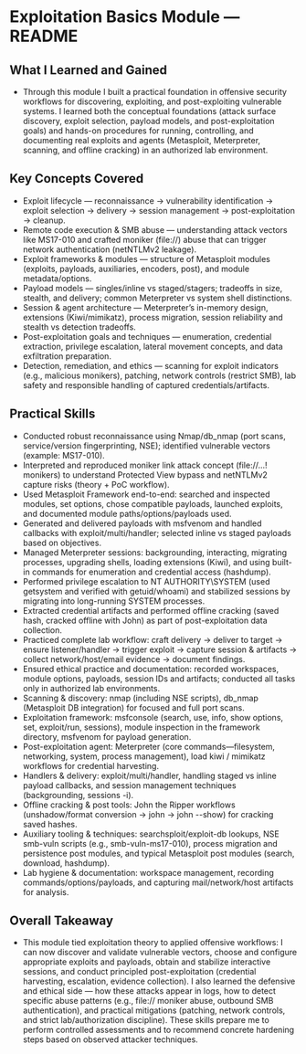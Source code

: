# Exploitation Basics Module — README

## What I Learned and Gained
- Through this module I built a practical foundation in offensive security workflows for discovering, exploiting, and post-exploiting vulnerable systems. I learned both the conceptual foundations (attack surface discovery, exploit selection, payload models, and post-exploitation goals) and hands-on procedures for running, controlling, and documenting real exploits and agents (Metasploit, Meterpreter, scanning, and offline cracking) in an authorized lab environment.

## Key Concepts Covered
- Exploit lifecycle — reconnaissance → vulnerability identification → exploit selection → delivery → session management → post-exploitation → cleanup.
- Remote code execution & SMB abuse — understanding attack vectors like MS17-010 and crafted moniker (file://) abuse that can trigger network authentication (netNTLMv2 leakage).
- Exploit frameworks & modules — structure of Metasploit modules (exploits, payloads, auxiliaries, encoders, post), and module metadata/options.
- Payload models — singles/inline vs staged/stagers; tradeoffs in size, stealth, and delivery; common Meterpreter vs system shell distinctions.
- Session & agent architecture — Meterpreter’s in-memory design, extensions (Kiwi/mimikatz), process migration, session reliability and stealth vs detection tradeoffs.
- Post-exploitation goals and techniques — enumeration, credential extraction, privilege escalation, lateral movement concepts, and data exfiltration preparation.
- Detection, remediation, and ethics — scanning for exploit indicators (e.g., malicious monikers), patching, network controls (restrict SMB), lab safety and responsible handling of captured credentials/artifacts.

## Practical Skills

- Conducted robust reconnaissance using Nmap/db_nmap (port scans, service/version fingerprinting, NSE); identified vulnerable vectors (example: MS17-010).
- Interpreted and reproduced moniker link attack concept (file://...! monikers) to understand Protected View bypass and netNTLMv2 capture risks (theory + PoC workflow).
- Used Metasploit Framework end-to-end: searched and inspected modules, set options, chose compatible payloads, launched exploits, and documented module paths/options/payloads used.
- Generated and delivered payloads with msfvenom and handled callbacks with exploit/multi/handler; selected inline vs staged payloads based on objectives.
- Managed Meterpreter sessions: backgrounding, interacting, migrating processes, upgrading shells, loading extensions (Kiwi), and using built-in commands for enumeration and credential access (hashdump).
- Performed privilege escalation to NT AUTHORITY\SYSTEM (used getsystem and verified with getuid/whoami) and stabilized sessions by migrating into long-running SYSTEM processes.
- Extracted credential artifacts and performed offline cracking (saved hash, cracked offline with John) as part of post-exploitation data collection.
- Practiced complete lab workflow: craft delivery → deliver to target → ensure listener/handler → trigger exploit → capture session & artifacts → collect network/host/email evidence → document findings.
- Ensured ethical practice and documentation: recorded workspaces, module options, payloads, session IDs and artifacts; conducted all tasks only in authorized lab environments.
- Scanning & discovery: nmap (including NSE scripts), db_nmap (Metasploit DB integration) for focused and full port scans.
- Exploitation framework: msfconsole (search, use, info, show options, set, exploit/run, sessions), module inspection in the framework directory, msfvenom for payload generation.
- Post-exploitation agent: Meterpreter (core commands—filesystem, networking, system, process management), load kiwi / mimikatz workflows for credential harvesting.
- Handlers & delivery: exploit/multi/handler, handling staged vs inline payload callbacks, and session management techniques (backgrounding, sessions -i).
- Offline cracking & post tools: John the Ripper workflows (unshadow/format conversion → john → john --show) for cracking saved hashes.
- Auxiliary tooling & techniques: searchsploit/exploit-db lookups, NSE smb-vuln scripts (e.g., smb-vuln-ms17-010), process migration and persistence post modules, and typical Metasploit post modules (search, download, hashdump).
- Lab hygiene & documentation: workspace management, recording commands/options/payloads, and capturing mail/network/host artifacts for analysis.

## Overall Takeaway
- This module tied exploitation theory to applied offensive workflows: I can now discover and validate vulnerable vectors, choose and configure appropriate exploits and payloads, obtain and stabilize interactive sessions, and conduct principled post-exploitation (credential harvesting, escalation, evidence collection). I also learned the defensive and ethical side — how these attacks appear in logs, how to detect specific abuse patterns (e.g., file:// moniker abuse, outbound SMB authentication), and practical mitigations (patching, network controls, and strict lab/authorization discipline). These skills prepare me to perform controlled assessments and to recommend concrete hardening steps based on observed attacker techniques.
